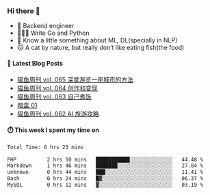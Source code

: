 ### Hi there 👋

- 🔧 Backend engineer
- 👨🏻‍💻 Write Go and Python
- 🔭 Know a little something about ML, DL(specially in NLP)
- 🐱 A cat by nature, but really don’t like eating fish(the food)

#### 📖 Latest Blog Posts
<!-- BLOG-POST-LIST:START -->
- [猫鱼周刊 vol. 065 深度游览一座城市的方法](https://ameow.xyz/archives/weekly-065)
- [猫鱼周刊 vol. 064 创作和变现](https://ameow.xyz/archives/weekly-064)
- [猫鱼周刊 vol. 063 自己煮饭](https://ameow.xyz/archives/weekly-063)
- [暗盒 01](https://ameow.xyz/archives/film-roll-01)
- [猫鱼周刊 vol. 062 AI 旅游攻略](https://ameow.xyz/archives/weekly-062)
<!-- BLOG-POST-LIST:END -->

#### ⏱️ This week I spent my time on
<!--START_SECTION:waka-->

```txt
Total Time: 6 hrs 23 mins

PHP          2 hrs 50 mins   ███████████░░░░░░░░░░░░░░   44.48 %
Markdown     1 hrs 46 mins   ███████░░░░░░░░░░░░░░░░░░   27.84 %
unknown      0 hrs 44 mins   ███░░░░░░░░░░░░░░░░░░░░░░   11.41 %
Bash         0 hrs 24 mins   █▓░░░░░░░░░░░░░░░░░░░░░░░   06.37 %
MySQL        0 hrs 12 mins   ▓░░░░░░░░░░░░░░░░░░░░░░░░   03.19 %
```

<!--END_SECTION:waka-->

<!--
**LeslieLeung/LeslieLeung** is a ✨ _special_ ✨ repository because its `README.md` (this file) appears on your GitHub profile.

Here are some ideas to get you started:

- 🔭 I’m currently working on ...
- 🌱 I’m currently learning ...
- 👯 I’m looking to collaborate on ...
- 🤔 I’m looking for help with ...
- 💬 Ask me about ...
- 📫 How to reach me: ...
- 😄 Pronouns: ...
- ⚡ Fun fact: ...
-->
